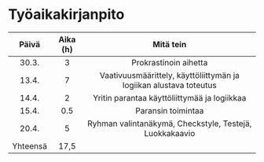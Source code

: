 # Työaikakirjanpito

| Päivä   | Aika (h) | Mitä tein             |
| :----:  | :------: | :--------------------:| 
| 30.3.   | 3        | Prokrastinoin aihetta |
| 13.4.   | 7        | Vaativuusmäärittely, käyttöliittymän ja logiikan alustava toteutus |
| 14.4.   | 2        | Yritin parantaa käyttöliittymää ja logiikkaa   |
| 15.4.   | 0.5      | Paransin toimintaa    |
| 20.4.   | 5        | Ryhman valintanäkymä, Checkstyle, Testejä, Luokkakaavio|
| Yhteensä| 17,5     |                       |



